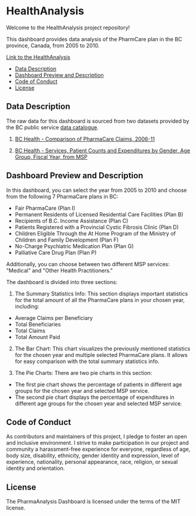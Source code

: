 # HealthAnalysis
Welcome to the HealthAnalysis project repository!

This dashboard provides data analysis of the PharmCare plan in the BC province, Canada, from 2005 to 2010.

[Link to the HealthAnalysis](https://eyrexh.shinyapps.io/pharmaanalysis/)

* [Data Description](#data-description)
* [Dashboard Preview and Description](#dashboard-preview-and-description)
* [Code of Conduct](#code-of-conduct)
* [License](#license)

## Data Description

The raw data for this dashboard is sourced from two datasets provided by the BC public service [data catalogue](https://catalogue.data.gov.bc.ca/dataset).
1. [BC Health - Comparison of PharmaCare Claims, 2006-11](https://catalogue.data.gov.bc.ca/dataset/bc-health-comparison-of-pharmacare-claims-2006-11)

2. [BC Health - Services, Patient Counts and Expenditures by Gender, Age Group, Fiscal Year, from MSP](https://catalogue.data.gov.bc.ca/dataset/bc-health-services-patient-counts-and-expenditures-by-gender-age-group-fiscal-year-from-msp)


## Dashboard Preview and Description

In this dashboard, you can select the year from 2005 to 2010 and choose from the following 7 PharmaCare plans in BC:
- Fair PharmaCare (Plan I)
- Permanent Residents of Licensed Residential Care Facilities (Plan B)
- Recipients of B.C. Income Assistance (Plan C)
- Patients Registered with a Provincial Cystic Fibrosis Clinic (Plan D)
- Children Eligible Through the At Home Program of the Ministry of Children and Family Development (Plan F)
- No-Charge Psychiatric Medication Plan (Plan G)
- Palliative Care Drug Plan (Plan P)

Additionally, you can choose between two different MSP services: "Medical" and "Other Health Practitioners."

The dashboard is divided into three sections:

1. The Summary Statistics Info: This section displays important statistics for the total amount of all the PharmaCare plans in your chosen year, including:

- Average Claims per Beneficiary
- Total Beneficiaries
- Total Claims
- Total Amount Paid

2. The Bar Chart: This chart visualizes the previously mentioned statistics for the chosen year and multiple selected PharmaCare plans. It allows for easy comparison with the total summary statistics info.

3. The Pie Charts: There are two pie charts in this section:

- The first pie chart shows the percentage of patients in different age groups for the chosen year and selected MSP service.
- The second pie chart displays the percentage of expenditures in different age groups for the chosen year and selected MSP service.

## Code of Conduct

As contributors and maintainers of this project, I pledge to foster an open and inclusive environment. I strive to make participation in our project and community a harassment-free experience for everyone, regardless of age, body size, disability, ethnicity, gender identity and expression, level of experience, nationality, personal appearance, race, religion, or sexual identity and orientation.

## License
The PharmaAnalysis Dashboard is licensed under the terms of the MIT license.

